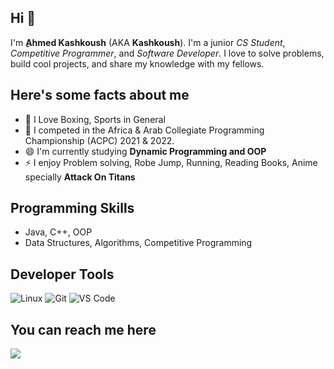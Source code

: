## Hi 👋
I'm **ِAhmed Kashkoush** (AKA **Kashkoush**). I'm a junior _CS Student_, _Competitive Programmer_, and _Software Developer_. I love to solve problems, build cool projects, and share my knowledge with my fellows.

## Here's some facts about me
- 🔭 I Love Boxing, Sports in General
- 🌱 I competed in the Africa & Arab Collegiate Programming Championship (ACPC) 2021 & 2022.
- 😄 I'm currently studying **Dynamic Programming and OOP** 
- ⚡ I enjoy Problem solving, Robe Jump, Running, Reading Books, Anime specially **Attack On Titans**

## Programming Skills
- Java, C++, OOP
- Data Structures, Algorithms, Competitive Programming

## Developer Tools
![Linux](https://img.shields.io/badge/Linux-FCC624?style=for-the-badge&logo=linux&logoColor=black)
![Git](https://img.shields.io/badge/GIT-E44C30?style=for-the-badge&logo=git&logoColor=white)
![VS Code](https://img.shields.io/badge/Visual_Studio_Code-0078D4?style=for-the-badge&logo=visual%20studio%20code&logoColor=white)


## You can reach me here
<a href="https://www.linkedin.com/in/ahmed-kashkoush-9658a9265/" target="_blank"><img src="https://img.shields.io/badge/-Ahmed%20Kashkoush-0077B5?style=for-the-badge&logo=Linkedin&logoColor=white"/></a>

